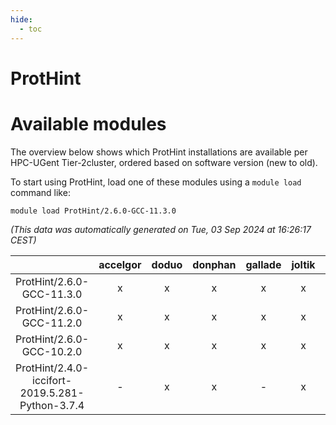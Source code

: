 ```yaml
---
hide:
  - toc
---
```


ProtHint
========

# Available modules


The overview below shows which ProtHint installations are available per HPC-UGent Tier-2cluster, ordered based on software version (new to old).

To start using ProtHint, load one of these modules using a `module load` command like:

```shell
module load ProtHint/2.6.0-GCC-11.3.0
```

*(This data was automatically generated on Tue, 03 Sep 2024 at 16:26:17 CEST)*  

| |accelgor|doduo|donphan|gallade|joltik|shinx|skitty|
| :---: | :---: | :---: | :---: | :---: | :---: | :---: | :---: |
|ProtHint/2.6.0-GCC-11.3.0|x|x|x|x|x|-|x|
|ProtHint/2.6.0-GCC-11.2.0|x|x|x|x|x|-|x|
|ProtHint/2.6.0-GCC-10.2.0|x|x|x|x|x|-|x|
|ProtHint/2.4.0-iccifort-2019.5.281-Python-3.7.4|-|x|x|-|x|-|-|
